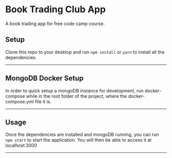 # Book Trading Club App

A book trading app for free code camp course.

## Setup
Clone this repo to your desktop and run `npm install` or `yarn` to install all the dependencies.

---

## MongoDB Docker Setup
In order to quick setup a mongoDB instance for development, run docker-compose while in the root folder of the project, where the docker-compose.yml file it is.

---

## Usage
Once the dependencies are installed and mongoDB running, you can run `npm start` to start the application. You will then be able to access it at localhost:3000

---